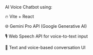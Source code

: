 AI Voice Chatbot using:

🔥 Vite + React

🌐 Gemini Pro API (Google Generative AI)

🎙️ Web Speech API for voice-to-text input

💬 Text and voice-based conversation UI

